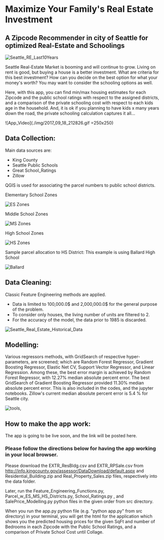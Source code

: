 # Maximize Your Family's Real Estate Investment

## A Zipcode Recommender in city of Seattle for optimized Real-Estate and Schoolings

![Seattle_RE_Last10Years](./img/Seattle_RE_Last10Years.png)

Seattle Real-Estate Market is booming and will continue to grow.
Living on rent is good, but buying a house is a better investment.
What are criteria for this best investment? How can you decide on the best option for what your money's worth?
You may want to consider the schooling options as well.

Here, with this app, you can find min/max housing estimates for each Zipcode and the public school ratings with respect to the assigned districts, and a comparison of the private schooling cost with respect to each kids age in the household. And, it is ok if you planning to have kids x many years down the road, the private schooling calculation captures it all...

![App_Video](./img/2017_09_18_212826.gif =250x250)

## Data Collection:
Main data sources are:
* King County
* Seattle Public Schools
* Great School_Ratings
* Zillow

QGIS is used for associating the parcel numbers to public school districts.

Elementary School Zones

![ES Zones](./img/ES_Districts.png)

Middle School Zones

![MS Zones](./img/MS_Districts.png)

High School Zones

![HS Zones](./img/HS_Districts.png)

Sample parcel allocation to HS District: This example is using Ballard High School

![Ballard](./img/Example_Parcel_HS_District.png)

## Data Cleaning:
Classic Feature Engineering methods are applied.
* Data is limited to 100,000.0$ and 2,000,000.0$ for the general purpose of the problem.
* To consider only houses, the living number of units are filtered to 2.
* For the accuracy of the model, the data prior to 1985 is discarded.

![Seattle_Real_Estate_Historical_Data](./img/Seattle_Real_Estate_Historical_Data.png)

## Modelling:
Various regressors methods, with GridSearch of respective hyper-parameters, are screened; which are Random Forest Regressor, Gradient Boosting Regressor, Elastic Net CV, Support Vector Regressor, and Linear Regression. Among these, the best error margin is achieved by Random Forest Regressor, with 12.27% median absolute percent error. The best GridSearch of Gradient Boosting Regressor provided 11.30% median absolute percent error. This is also included in the codes, and the jupyter notebooks. Zillow's current median absolute percent error is 5.4 % for Seattle city.

![tools](./img/Tools.PNG),

## How to make the app work:

The app is going to be live soon, and the link will be posted here.

### Please follow the directions below for having the app working in your local browser.

Please download the EXTR_ResBldg.csv and EXTR_RPSale.csv from http://info.kingcounty.gov/assessor/DataDownload/default.aspx
and Residential_Building.zip and Real_Property_Sales.zip files, respectively into the data folder.

Later, run the Feature_Engineering_Functions.py, Parcel_w_ES_MS_HS_Districts.py, School_Ratings.py , and SalePrice_Modelling.py python files in the given order from src directory.

When you run the app.py python file (e.g. "python app.py" from src directory) in your terminal, you will get the html for the application which shows you the predicted housing prices for the given SqFt and number of Bedrooms in each Zipcode with the Public School Ratings, and a comparison of Private School Cost until Collage.
